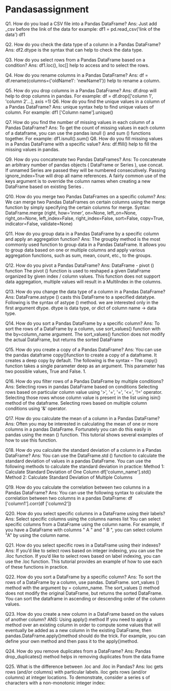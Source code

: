 # Pandasassignment
Q1. How do you load a CSV file into a Pandas DataFrame?
Ans: Just add _csv before the link of the data for example: 
df1 = pd.read_csv('link of the data')
df1 

Q2. How do you check the data type of a column in a Pandas DataFrame?
Ans: df2.dtype is the syntax that can help to check the data type.

Q3. How do you select rows from a Pandas DataFrame based on a condition?
Ans: df1.loc(), loc[] help to access and to select the rows.

Q4. How do you rename columns in a Pandas DataFrame?
Ans: df = df.rename(columns={'oldName1': 'newName1'}) help to rename a column.

Q5. How do you drop columns in a Pandas DataFrame?
Ans: df.drop will help to drop columns in pandas.
For example: df = df.drop(['column 1', 'column 2'...], axis =1)
Q6. How do you find the unique values in a column of a Pandas DataFrame?
Ans: unique syntax help to find unique values of column.
For example: df1 ['Column name'].unique()

Q7. How do you find the number of missing values in each column of a Pandas DataFrame?
Ans:  To get the count of missing values in each column of a dataframe, you can use the pandas isnull () and sum () functions together.
For example: df1.isnull().sum()
Q8. How do you fill missing values in a Pandas DataFrame with a specific value?
Ans: df.ffill() help to fill the missing values in pandas.

Q9. How do you concatenate two Pandas DataFrames?
Ans: To concatenate an arbitrary number of pandas objects ( DataFrame or Series ), use concat. If unnamed Series are passed they will be numbered consecutively. Passing ignore_index=True will drop all name references. A fairly common use of the keys argument is to override the column names when creating a new DataFrame based on existing Series .

Q10. How do you merge two Pandas DataFrames on a specific column?
Ans: We can merge two Pandas DataFrames on certain columns using the merge function by simply specifying the certain columns for merge. Syntax: DataFrame.merge (right, how=’inner’, on=None, left_on=None, right_on=None, left_index=False, right_index=False, sort=False, copy=True, indicator=False, validate=None)

Q11. How do you group data in a Pandas DataFrame by a specific column and apply an aggregation function?
Ans: The groupby method is the most commonly used function to group data in a Pandas DataFrame. It allows you to group data based on one or multiple columns and apply various aggregation functions, such as sum, mean, count, etc., to the groups.

Q12. How do you pivot a Pandas DataFrame?
Ans: DataFrame - pivot () function The pivot () function is used to reshaped a given DataFrame organized by given index / column values. This function does not support data aggregation, multiple values will result in a MultiIndex in the columns.

Q13. How do you change the data type of a column in a Pandas DataFrame?
Ans: DataFrame.astype () casts this DataFrame to a specified datatype. Following is the syntax of astype () method. we are interested only in the first argument dtype. dtype is data type, or dict of column name -> data type.

Q14. How do you sort a Pandas DataFrame by a specific column?
Ans: To sort the rows of a DataFrame by a column, use sort_values() function with the by=column_name argument. The sort_values() function does not modify the actual DataFrame, but returns the sorted DataFrame


Q15. How do you create a copy of a Pandas DataFrame?
Ans: You can use the pandas dataframe copy()function to create a copy of a dataframe. It creates a deep copy by default. The following is the syntax – The copy() function takes a single parameter deep as an argument. This parameter has two possible values, True and False. 1.

Q16. How do you filter rows of a Pandas DataFrame by multiple conditions?
Ans: Selecting rows in pandas DataFrame based on conditions Selecting rows based on particular column value using '>', '=', '=', '<=', '!=' operator. Selecting those rows whose column value is present in the list using isin() method of the dataframe. Selecting rows based on multiple column conditions using '&' operator.

Q17. How do you calculate the mean of a column in a Pandas DataFrame?
Ans: Often you may be interested in calculating the mean of one or more columns in a pandas DataFrame. Fortunately you can do this easily in pandas using the mean () function. This tutorial shows several examples of how to use this function.



Q18. How do you calculate the standard deviation of a column in a Pandas DataFrame?
Ans: You can use the DataFrame.std () function to calculate the standard deviation of values in a pandas DataFrame. You can use the following methods to calculate the standard deviation in practice: Method 1: Calculate Standard Deviation of One Column df['column_name'].std() Method 2: Calculate Standard Deviation of Multiple Columns


Q19. How do you calculate the correlation between two columns in a Pandas DataFrame?
Ans: You can use the following syntax to calculate the correlation between two columns in a pandas DataFrame: df ['column1'].corr(df ['column2'])

Q20. How do you select specific columns in a DataFrame using their labels?
Ans:  Select specific columns using the columns names list You can select specific columns from a DataFrame using the column name. For example, if you have a DataFrame with columns " A " and " B ", you can select column "A" by using the column name.

Q21. How do you select specific rows in a DataFrame using their indexes?
Ans: If you’d like to select rows based on integer indexing, you can use the .iloc function. If you’d like to select rows based on label indexing, you can use the .loc function. This tutorial provides an example of how to use each of these functions in practice.

Q22. How do you sort a DataFrame by a specific column?
Ans:  To sort the rows of a DataFrame by a column, use pandas. DataFrame. sort_values () method with the argument by = column_name. The sort_values () method does not modify the original DataFrame, but returns the sorted DataFrame. You can sort the dataframe in ascending or descending order of the column values.

Q23. How do you create a new column in a DataFrame based on the values of another column?
ANS: Using apply() method If you need to apply a method over an existing column in order to compute some values that will eventually be added as a new column in the existing DataFrame, then pandas.DataFrame.apply()method should do the trick. For example, you can define your own method and then pass it to the apply()method.


Q24. How do you remove duplicates from a DataFrame?
Ans: Pandas drop_duplicates() method helps in removing duplicates from the data frame

Q25. What is the difference between .loc and .iloc in Pandas?
Ans: loc gets rows (and/or columns) with particular labels. iloc gets rows (and/or columns) at integer locations. To demonstrate, consider a series s of characters with a non-monotonic integer index:
